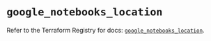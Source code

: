 # `google_notebooks_location`

Refer to the Terraform Registry for docs: [`google_notebooks_location`](https://registry.terraform.io/providers/hashicorp/google-beta/6.16.0/docs/resources/google_notebooks_location).
